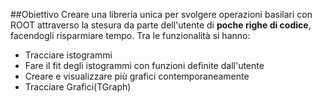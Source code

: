 ##Obiettivo
Creare una libreria unica per svolgere operazioni basilari con ROOT attraverso
la stesura da parte dell'utente di **poche righe di codice**, facendogli
risparmiare tempo. Tra le funzionalità si hanno:
* Tracciare istogrammi
* Fare il fit degli istogrammi con funzioni definite dall'utente
* Creare e visualizzare più grafici contemporaneamente
* Tracciare Grafici(TGraph)
